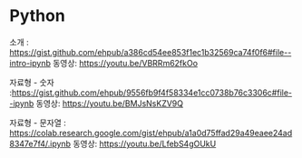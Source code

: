 # Python

소개 : https://gist.github.com/ehpub/a386cd54ee853f1ec1b32569ca74f0f6#file--intro-ipynb
      동영상: https://youtu.be/VBRRm62fkOo

자료형 - 숫자 :https://gist.github.com/ehpub/9556fb9f4f58334e1cc0738b76c3306c#file--ipynb
      동영상: https://youtu.be/BMJsNsKZV9Q

자료형 - 문자열 : https://colab.research.google.com/gist/ehpub/a1a0d75ffad29a49eaee24ad8347e7f4/.ipynb
      동영상: https://youtu.be/LfebS4gOUkU

